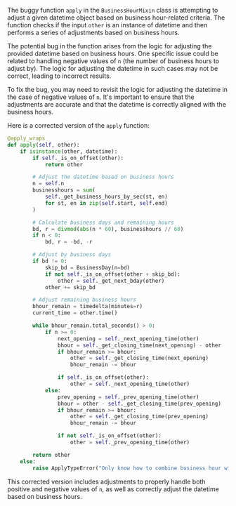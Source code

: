 The buggy function `apply` in the `BusinessHourMixin` class is attempting to adjust a given datetime object based on business hour-related criteria. The function checks if the input `other` is an instance of datetime and then performs a series of adjustments based on business hours.

The potential bug in the function arises from the logic for adjusting the provided datetime based on business hours. One specific issue could be related to handling negative values of `n` (the number of business hours to adjust by). The logic for adjusting the datetime in such cases may not be correct, leading to incorrect results.

To fix the bug, you may need to revisit the logic for adjusting the datetime in the case of negative values of `n`. It's important to ensure that the adjustments are accurate and that the datetime is correctly aligned with the business hours.

Here is a corrected version of the `apply` function:

```python
@apply_wraps
def apply(self, other):
    if isinstance(other, datetime):
        if self._is_on_offset(other):
            return other

        # Adjust the datetime based on business hours
        n = self.n
        businesshours = sum(
            self._get_business_hours_by_sec(st, en)
            for st, en in zip(self.start, self.end)
        )

        # Calculate business days and remaining hours
        bd, r = divmod(abs(n * 60), businesshours // 60)
        if n < 0:
            bd, r = -bd, -r

        # Adjust by business days
        if bd != 0:
            skip_bd = BusinessDay(n=bd)
            if not self._is_on_offset(other + skip_bd):
                other = self._get_next_bday(other)
            other += skip_bd

        # Adjust remaining business hours
        bhour_remain = timedelta(minutes=r)
        current_time = other.time()

        while bhour_remain.total_seconds() > 0:
            if n >= 0:
                next_opening = self._next_opening_time(other)
                bhour = self._get_closing_time(next_opening) - other
                if bhour_remain >= bhour:
                    other = self._get_closing_time(next_opening)
                    bhour_remain -= bhour

                if self._is_on_offset(other):
                    other = self._next_opening_time(other)
            else:
                prev_opening = self._prev_opening_time(other)
                bhour = other - self._get_closing_time(prev_opening)
                if bhour_remain >= bhour:
                    other = self._get_closing_time(prev_opening)
                    bhour_remain -= bhour

                if not self._is_on_offset(other):
                    other = self._prev_opening_time(other)

        return other
    else:
        raise ApplyTypeError("Only know how to combine business hour with datetime")
```

This corrected version includes adjustments to properly handle both positive and negative values of `n`, as well as correctly adjust the datetime based on business hours.